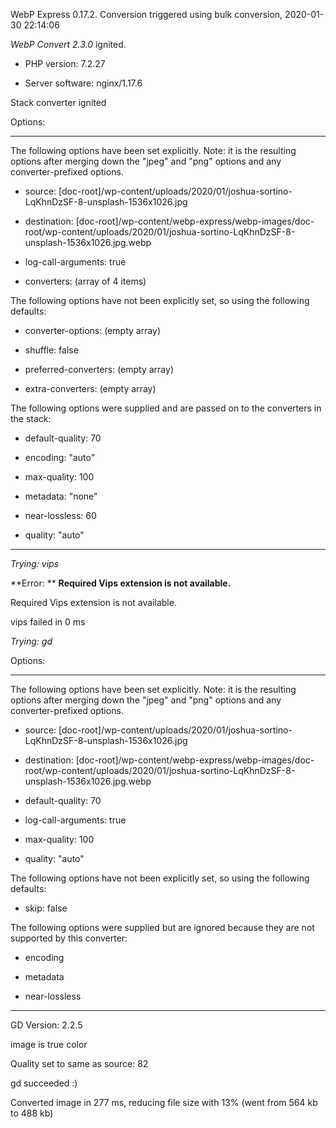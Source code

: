 WebP Express 0.17.2. Conversion triggered using bulk conversion, 2020-01-30 22:14:06

*WebP Convert 2.3.0*  ignited.
- PHP version: 7.2.27
- Server software: nginx/1.17.6

Stack converter ignited

Options:
------------
The following options have been set explicitly. Note: it is the resulting options after merging down the "jpeg" and "png" options and any converter-prefixed options.
- source: [doc-root]/wp-content/uploads/2020/01/joshua-sortino-LqKhnDzSF-8-unsplash-1536x1026.jpg
- destination: [doc-root]/wp-content/webp-express/webp-images/doc-root/wp-content/uploads/2020/01/joshua-sortino-LqKhnDzSF-8-unsplash-1536x1026.jpg.webp
- log-call-arguments: true
- converters: (array of 4 items)

The following options have not been explicitly set, so using the following defaults:
- converter-options: (empty array)
- shuffle: false
- preferred-converters: (empty array)
- extra-converters: (empty array)

The following options were supplied and are passed on to the converters in the stack:
- default-quality: 70
- encoding: "auto"
- max-quality: 100
- metadata: "none"
- near-lossless: 60
- quality: "auto"
------------


*Trying: vips* 

**Error: ** **Required Vips extension is not available.** 
Required Vips extension is not available.
vips failed in 0 ms

*Trying: gd* 

Options:
------------
The following options have been set explicitly. Note: it is the resulting options after merging down the "jpeg" and "png" options and any converter-prefixed options.
- source: [doc-root]/wp-content/uploads/2020/01/joshua-sortino-LqKhnDzSF-8-unsplash-1536x1026.jpg
- destination: [doc-root]/wp-content/webp-express/webp-images/doc-root/wp-content/uploads/2020/01/joshua-sortino-LqKhnDzSF-8-unsplash-1536x1026.jpg.webp
- default-quality: 70
- log-call-arguments: true
- max-quality: 100
- quality: "auto"

The following options have not been explicitly set, so using the following defaults:
- skip: false

The following options were supplied but are ignored because they are not supported by this converter:
- encoding
- metadata
- near-lossless
------------

GD Version: 2.2.5
image is true color
Quality set to same as source: 82
gd succeeded :)

Converted image in 277 ms, reducing file size with 13% (went from 564 kb to 488 kb)
